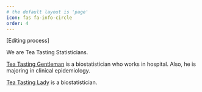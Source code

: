 ```yaml
---
# the default layout is 'page'
icon: fas fa-info-circle
order: 4
---
```


[Editing process]

We are Tea Tasting Statisticians.

[Tea Tasting Gentleman](https://www.linkedin.com/in/shstat1729/) is a biostatistician who works in hospital. Also, he is majoring in clinical epidemiology.

[Tea Tasting Lady](https://www.linkedin.com/in/systat/) is a biostatistician.

